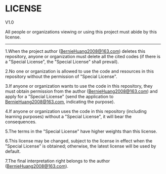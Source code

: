 # LICENSE

V1.0

All people or organizations viewing or using this project must abide by this license.

----

1.When the project author (BernieHuang2008@163.com) deletes this repository, anyone or organization must delete all the cited codes (if there is a "Special License", the "Special License" shall prevail).

2.No one or organization is allowed to use the code and resources in this repository without the permission of "Special License".

3.If anyone or organization wants to use the code in this repository, they must obtain permission from the author (BernieHuang2008@163.com) and apply for a "Special License" (send the application to BernieHuang2008@163.com, indicating the purpose).

4.If anyone or organization uses the code in this repository (including learning purposes) without a "Special License", it will bear the consequences.

5.The terms in the "Special License" have higher weights than this license.

6.This license may be changed, subject to the license in effect when the "Special License" is obtained; otherwise, the latest license will be used by default.

7.The final interpretation right belongs to the author (BernieHuang2008@163.com).
